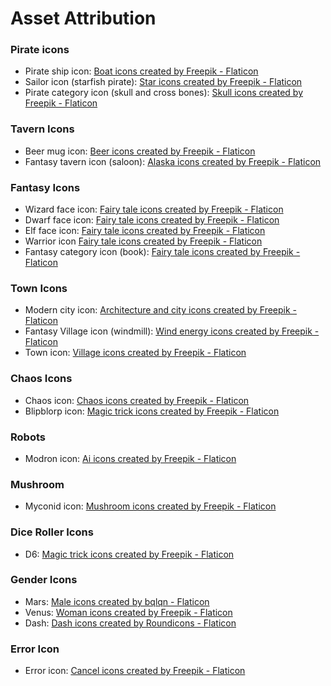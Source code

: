 # Asset Attribution

### Pirate icons
* Pirate ship icon: <a href="https://www.flaticon.com/free-icons/boat" title="boat icons">Boat icons created by Freepik - Flaticon</a>
* Sailor icon (starfish pirate): <a href="https://www.flaticon.com/free-icons/star" title="star icons">Star icons created by Freepik - Flaticon</a>
* Pirate category icon (skull and cross bones): <a href="https://www.flaticon.com/free-icons/skull" title="skull icons">Skull icons created by Freepik - Flaticon</a>

### Tavern Icons
* Beer mug icon: <a href="https://www.flaticon.com/free-icons/beer" title="beer icons">Beer icons created by Freepik - Flaticon</a>
* Fantasy tavern icon (saloon): <a href="https://www.flaticon.com/free-icons/alaska" title="alaska icons">Alaska icons created by Freepik - Flaticon</a>

### Fantasy Icons
* Wizard face icon: <a href="https://www.flaticon.com/free-icons/fairy-tale" title="fairy tale icons">Fairy tale icons created by Freepik - Flaticon</a>
* Dwarf face icon: <a href="https://www.flaticon.com/free-icons/fairy-tale" title="fairy tale icons">Fairy tale icons created by Freepik - Flaticon</a>
* Elf face icon: <a href="https://www.flaticon.com/free-icons/fairy-tale" title="fairy tale icons">Fairy tale icons created by Freepik - Flaticon</a>
* Warrior icon <a href="https://www.flaticon.com/free-icons/fairy-tale" title="fairy tale icons">Fairy tale icons created by Freepik - Flaticon</a>
* Fantasy category icon (book): <a href="https://www.flaticon.com/free-icons/fairy-tale" title="fairy tale icons">Fairy tale icons created by Freepik - Flaticon</a>

### Town Icons
* Modern city icon: <a href="https://www.flaticon.com/free-icons/architecture-and-city" title="architecture and city icons">Architecture and city icons created by Freepik - Flaticon</a>
* Fantasy Village icon (windmill): <a href="https://www.flaticon.com/free-icons/wind-energy" title="wind energy icons">Wind energy icons created by Freepik - Flaticon</a>
* Town icon: <a href="https://www.flaticon.com/free-icons/village" title="village icons">Village icons created by Freepik - Flaticon</a>

### Chaos Icons
* Chaos icon: <a href="https://www.flaticon.com/free-icons/chaos" title="chaos icons">Chaos icons created by Freepik - Flaticon</a>
* Blipblorp icon: <a href="https://www.flaticon.com/free-icons/magic-trick" title="magic trick icons">Magic trick icons created by Freepik - Flaticon</a>

### Robots
* Modron icon: <a href="https://www.flaticon.com/free-icons/ai" title="ai icons">Ai icons created by Freepik - Flaticon</a>

### Mushroom
* Myconid icon: <a href="https://www.flaticon.com/free-icons/mushroom" title="mushroom icons">Mushroom icons created by Freepik - Flaticon</a>

### Dice Roller Icons
* D6: <a href="https://www.flaticon.com/free-icons/magic-trick" title="magic trick icons">Magic trick icons created by Freepik - Flaticon</a>

### Gender Icons
* Mars: <a href="https://www.flaticon.com/free-icons/male" title="male icons">Male icons created by bqlqn - Flaticon</a>
* Venus: <a href="https://www.flaticon.com/free-icons/woman" title="woman icons">Woman icons created by Freepik - Flaticon</a>
* Dash: <a href="https://www.flaticon.com/free-icons/dash" title="dash icons">Dash icons created by Roundicons - Flaticon</a>

### Error Icon
* Error icon: <a href="https://www.flaticon.com/free-icons/cancel" title="cancel icons">Cancel icons created by Freepik - Flaticon</a>